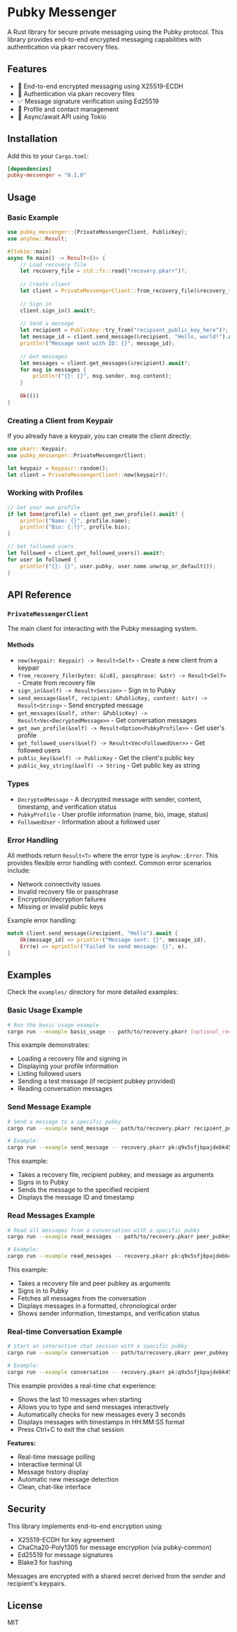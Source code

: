 # Pubky Messenger

A Rust library for secure private messaging using the Pubky protocol. This library provides end-to-end encrypted messaging capabilities with authentication via pkarr recovery files.

## Features

- 🔐 End-to-end encrypted messaging using X25519-ECDH
- 🔑 Authentication via pkarr recovery files
- ✅ Message signature verification using Ed25519
- 👥 Profile and contact management
- 🔄 Async/await API using Tokio

## Installation

Add this to your `Cargo.toml`:

```toml
[dependencies]
pubky-messenger = "0.1.0"
```

## Usage

### Basic Example

```rust
use pubky_messenger::{PrivateMessengerClient, PublicKey};
use anyhow::Result;

#[tokio::main]
async fn main() -> Result<()> {
    // Load recovery file
    let recovery_file = std::fs::read("recovery.pkarr")?;
    
    // Create client
    let client = PrivateMessengerClient::from_recovery_file(&recovery_file, "your_passphrase")?;
    
    // Sign in
    client.sign_in().await?;
    
    // Send a message
    let recipient = PublicKey::try_from("recipient_public_key_here")?;
    let message_id = client.send_message(&recipient, "Hello, world!").await?;
    println!("Message sent with ID: {}", message_id);
    
    // Get messages
    let messages = client.get_messages(&recipient).await?;
    for msg in messages {
        println!("{}: {}", msg.sender, msg.content);
    }
    
    Ok(())
}
```

### Creating a Client from Keypair

If you already have a keypair, you can create the client directly:

```rust
use pkarr::Keypair;
use pubky_messenger::PrivateMessengerClient;

let keypair = Keypair::random();
let client = PrivateMessengerClient::new(keypair)?;
```

### Working with Profiles

```rust
// Get your own profile
if let Some(profile) = client.get_own_profile().await? {
    println!("Name: {}", profile.name);
    println!("Bio: {:?}", profile.bio);
}

// Get followed users
let followed = client.get_followed_users().await?;
for user in followed {
    println!("{}: {}", user.pubky, user.name.unwrap_or_default());
}
```

## API Reference

### `PrivateMessengerClient`

The main client for interacting with the Pubky messaging system.

#### Methods

- `new(keypair: Keypair) -> Result<Self>` - Create a new client from a keypair
- `from_recovery_file(bytes: &[u8], passphrase: &str) -> Result<Self>` - Create from recovery file
- `sign_in(&self) -> Result<Session>` - Sign in to Pubky
- `send_message(&self, recipient: &PublicKey, content: &str) -> Result<String>` - Send encrypted message
- `get_messages(&self, other: &PublicKey) -> Result<Vec<DecryptedMessage>>` - Get conversation messages
- `get_own_profile(&self) -> Result<Option<PubkyProfile>>` - Get user's profile
- `get_followed_users(&self) -> Result<Vec<FollowedUser>>` - Get followed users
- `public_key(&self) -> PublicKey` - Get the client's public key
- `public_key_string(&self) -> String` - Get public key as string

### Types

- `DecryptedMessage` - A decrypted message with sender, content, timestamp, and verification status
- `PubkyProfile` - User profile information (name, bio, image, status)
- `FollowedUser` - Information about a followed user

### Error Handling

All methods return `Result<T>` where the error type is `anyhow::Error`. This provides flexible error handling with context. Common error scenarios include:
- Network connectivity issues
- Invalid recovery file or passphrase
- Encryption/decryption failures
- Missing or invalid public keys

Example error handling:
```rust
match client.send_message(&recipient, "Hello").await {
    Ok(message_id) => println!("Message sent: {}", message_id),
    Err(e) => eprintln!("Failed to send message: {}", e),
}
```

## Examples

Check the `examples/` directory for more detailed examples:

### Basic Usage Example

```bash
# Run the basic usage example
cargo run --example basic_usage -- path/to/recovery.pkarr [optional_recipient_pubkey]
```

This example demonstrates:
- Loading a recovery file and signing in
- Displaying your profile information
- Listing followed users
- Sending a test message (if recipient pubkey provided)
- Reading conversation messages

### Send Message Example

```bash
# Send a message to a specific pubky
cargo run --example send_message -- path/to/recovery.pkarr recipient_pubkey "Your message here"

# Example:
cargo run --example send_message -- recovery.pkarr pk:q9x5sfjbpajdebk45b9jashgb86iem7rnwpmu16px3ens63xzwro "Hello there!"
```

This example:
- Takes a recovery file, recipient pubkey, and message as arguments
- Signs in to Pubky
- Sends the message to the specified recipient
- Displays the message ID and timestamp

### Read Messages Example

```bash
# Read all messages from a conversation with a specific pubky
cargo run --example read_messages -- path/to/recovery.pkarr peer_pubkey

# Example:
cargo run --example read_messages -- recovery.pkarr pk:q9x5sfjbpajdebk45b9jashgb86iem7rnwpmu16px3ens63xzwro
```

This example:
- Takes a recovery file and peer pubkey as arguments
- Signs in to Pubky
- Fetches all messages from the conversation
- Displays messages in a formatted, chronological order
- Shows sender information, timestamps, and verification status

### Real-time Conversation Example

```bash
# Start an interactive chat session with a specific pubky
cargo run --example conversation -- path/to/recovery.pkarr peer_pubkey

# Example:
cargo run --example conversation -- recovery.pkarr pk:q9x5sfjbpajdebk45b9jashgb86iem7rnwpmu16px3ens63xzwro
```

This example provides a real-time chat experience:
- Shows the last 10 messages when starting
- Allows you to type and send messages interactively
- Automatically checks for new messages every 3 seconds
- Displays messages with timestamps in HH:MM:SS format
- Press Ctrl+C to exit the chat session

**Features:**
- Real-time message polling
- Interactive terminal UI
- Message history display
- Automatic new message detection
- Clean, chat-like interface

## Security

This library implements end-to-end encryption using:
- X25519-ECDH for key agreement
- ChaCha20-Poly1305 for message encryption (via pubky-common)
- Ed25519 for message signatures
- Blake3 for hashing

Messages are encrypted with a shared secret derived from the sender and recipient's keypairs.

## License

MIT